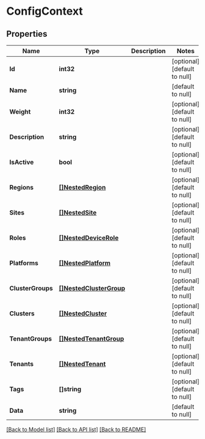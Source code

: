 # ConfigContext

## Properties
Name | Type | Description | Notes
------------ | ------------- | ------------- | -------------
**Id** | **int32** |  | [optional] [default to null]
**Name** | **string** |  | [default to null]
**Weight** | **int32** |  | [optional] [default to null]
**Description** | **string** |  | [optional] [default to null]
**IsActive** | **bool** |  | [optional] [default to null]
**Regions** | [**[]NestedRegion**](NestedRegion.md) |  | [optional] [default to null]
**Sites** | [**[]NestedSite**](NestedSite.md) |  | [optional] [default to null]
**Roles** | [**[]NestedDeviceRole**](NestedDeviceRole.md) |  | [optional] [default to null]
**Platforms** | [**[]NestedPlatform**](NestedPlatform.md) |  | [optional] [default to null]
**ClusterGroups** | [**[]NestedClusterGroup**](NestedClusterGroup.md) |  | [optional] [default to null]
**Clusters** | [**[]NestedCluster**](NestedCluster.md) |  | [optional] [default to null]
**TenantGroups** | [**[]NestedTenantGroup**](NestedTenantGroup.md) |  | [optional] [default to null]
**Tenants** | [**[]NestedTenant**](NestedTenant.md) |  | [optional] [default to null]
**Tags** | **[]string** |  | [optional] [default to null]
**Data** | **string** |  | [default to null]

[[Back to Model list]](../README.md#documentation-for-models) [[Back to API list]](../README.md#documentation-for-api-endpoints) [[Back to README]](../README.md)


